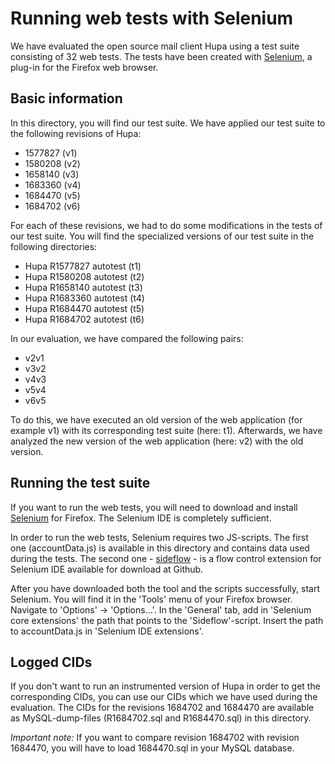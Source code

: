 # Running web tests with Selenium

We have evaluated the open source mail client Hupa using a test suite consisting of 32 web tests. The tests have been created with [Selenium](http://www.seleniumhq.org/), a plug-in for the Firefox web browser.

## Basic information
In this directory, you will find our test suite. We have applied our test suite to the following revisions of Hupa:
- 1577827 (v1)
- 1580208 (v2)
- 1658140 (v3)
- 1683360 (v4)
- 1684470 (v5)
- 1684702 (v6)

For each of these revisions, we had to do some modifications in the tests of our test suite. You will find the specialized versions of our test suite in the following directories:
- Hupa R1577827 autotest        (t1)
- Hupa R1580208 autotest        (t2)
- Hupa R1658140 autotest        (t3)
- Hupa R1683360 autotest        (t4)
- Hupa R1684470 autotest        (t5)
- Hupa R1684702 autotest        (t6)

In our evaluation, we have compared the following pairs:
- v2v1
- v3v2
- v4v3
- v5v4
- v6v5

To do this, we have executed an old version of the web application (for example v1) with its corresponding test suite (here: t1). Afterwards, we have analyzed the new version of the web application (here: v2) with the old version.

## Running the test suite
If you want to run the web tests, you will need to download and install [Selenium](http://www.seleniumhq.org/) for Firefox. The Selenium IDE is completely sufficient. 

In order to run the web tests, Selenium requires two JS-scripts. The first one (accountData.js) is available in this directory and contains data used during the tests. The second one - [sideflow](https://github.com/73rhodes/sideflow) - is a flow control extension for Selenium IDE available for download at Github.

After you have downloaded both the tool and the scripts successfully, start Selenium. You will find it in the 'Tools' menu of your Firefox browser. Navigate to 'Options' -> 'Options…'. In the 'General' tab, add in 'Selenium core extensions' the path that points to the 'Sideflow'-script. Insert the path to accountData.js in 'Selenium IDE extensions'.

## Logged CIDs
If you don't want to run an instrumented version of Hupa in order to get the corresponding CIDs, you can use our CIDs which we have used during the evaluation. The CIDs for the revisions 1684702 and 1684470 are available as MySQL-dump-files (R1684702.sql and R1684470.sql) in this directory. 

*Important note:* If you want to compare revision 1684702 with revision 1684470, you will have to load 1684470.sql in your MySQL database.